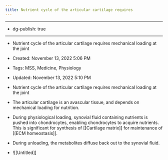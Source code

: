 ```yaml
---
title: Nutrient cycle of the articular cartilage requires
---
```


- --

- dg-publish: true

- --

- Nutrient cycle of the articular cartilage requires mechanical loading at the joint

- Created: November 13, 2022 5:06 PM

- Tags: MSS, Medicine, Physiology

- Updated: November 13, 2022 5:10 PM

- Nutrient cycle of the articular cartilage requires mechanical loading at the joint

- The articular cartilage is an avascular tissue, and depends on mechanical loading for nutrition.

- During physiological loading, synovial fluid containing nutrients is pushed into chondrocytes, enabling chondrocytes to acquire nutrients. This is significant for synthesis of [[Cartilage matrix]] for maintenance of [[ECM homeostasis]].

- During unloading, the metabolites diffuse back out to the synovial fluid.

- ![[Untitled]]
